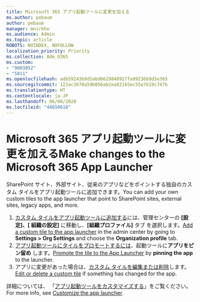 ```yaml
---
title: Microsoft 365 アプリ起動ツールに変更を加える
ms.author: pebaum
author: pebaum
manager: mnirkhe
ms.audience: Admin
ms.topic: article
ROBOTS: NOINDEX, NOFOLLOW
localization_priority: Priority
ms.collection: Adm_O365
ms.custom:
- "9003052"
- "5811"
ms.openlocfilehash: adb59243b9d5abd6629848917fa99236b9d5e365
ms.sourcegitcommit: 122ac3670a59b056ab2ea82165ec55e7b19c747b
ms.translationtype: HT
ms.contentlocale: ja-JP
ms.lasthandoff: 06/08/2020
ms.locfileid: "44650618"
---
```

# <a name="make-changes-to-the-microsoft-365-app-launcher"></a><span data-ttu-id="a8c88-102">Microsoft 365 アプリ起動ツールに変更を加える</span><span class="sxs-lookup"><span data-stu-id="a8c88-102">Make changes to the Microsoft 365 App Launcher</span></span>

<span data-ttu-id="a8c88-103">SharePoint サイト、外部サイト、従来のアプリなどをポイントする独自のカスタム タイルをアプリ起動ツールに追加できます。</span><span class="sxs-lookup"><span data-stu-id="a8c88-103">You can add your own custom tiles to the app launcher that point to SharePoint sites, external sites, legacy apps, and more.</span></span>

1. <span data-ttu-id="a8c88-104">[カスタム タイルをアプリ起動ツールに追加する](https://docs.microsoft.com/microsoft-365/admin/manage/customize-the-app-launcher)には、管理センターの **[設定]、[ 組織の設定]** に移動し、**[組織プロファイル]** タブ を選択します。</span><span class="sxs-lookup"><span data-stu-id="a8c88-104">[Add a custom tile to the app launcher](https://docs.microsoft.com/microsoft-365/admin/manage/customize-the-app-launcher) in the admin center by going to  **Settings > Org Settings**  and choose the  **Organization profile** tab.</span></span>
2. <span data-ttu-id="a8c88-105">[アプリ起動ツールにタイルをプロモートするには](https://docs.microsoft.com/microsoft-365/admin/manage/customize-the-app-launcher#promote-the-tile-to-app-launcher)、起動ツールに**アプリをピン留め** します。</span><span class="sxs-lookup"><span data-stu-id="a8c88-105">[Promote the tile to the App Launcher](https://docs.microsoft.com/microsoft-365/admin/manage/customize-the-app-launcher#promote-the-tile-to-app-launcher) by **pinning the app** to the launcher.</span></span>
3. <span data-ttu-id="a8c88-106">アプリに変更があった場合は、[カスタム タイルを編集または削除](https://docs.microsoft.com/microsoft-365/admin/manage/customize-the-app-launcher#edit-or-delete-a-custom-tile)します。</span><span class="sxs-lookup"><span data-stu-id="a8c88-106">[Edit or delete a custom tile](https://docs.microsoft.com/microsoft-365/admin/manage/customize-the-app-launcher#edit-or-delete-a-custom-tile) if something has changed for the app.</span></span>

<span data-ttu-id="a8c88-107">詳細については、 「[アプリ起動ツールをカスタマイズする](https://docs.microsoft.com/microsoft-365/admin/manage/customize-the-app-launcher)」をご覧ください。</span><span class="sxs-lookup"><span data-stu-id="a8c88-107">For more info, see [Customize the app launcher](https://docs.microsoft.com/microsoft-365/admin/manage/customize-the-app-launcher).</span></span>
